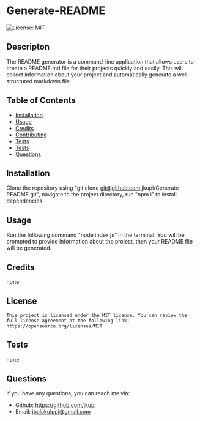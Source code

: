 # Generate-README

  ![License: MIT](https://img.shields.io/badge/License-MIT-yellow.svg)

  ## Descripton
  The README generator is a command-line application that allows users to create a README.md file for their projects quickly and easily. This will collect information about your project and automatically generate a well-structured markdown file.

  ## Table of Contents
  - [Installation](#installation)
  - [Usage](#usage)
  - [Credits](#credits)
  - [Contributing](#contributing)
  - [Tests](#tests)
  - [Tests](#tests)
  - [Questions](#questions)

  ## Installation
  Clone the repository using "git clone git@github.com:jkupi/Generate-README.git", navigate to the project directory, run "npm i" to install dependencies.

  ## Usage
  Run the following command "node index.js" in the terminal. You will be prompted to provide information about the project, then your README file will be generated.

  ## Credits
  none

  ## License
    This project is licensed under the MIT license. You can review the full license agreement at the following link: https://opensource.org/licenses/MIT
  ## Tests
  none

  ## Questions
  If you have any questions, you can reach me via:
  - Github: https://github.com/jkupi
  - Email: jbalakulppi@gmail.com
